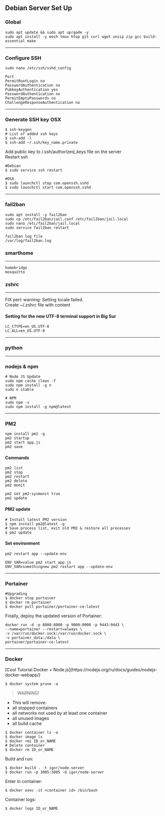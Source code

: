 <h2>Debian Server Set Up</h2>
<h3>Global</h3>

```
sudo apt update && sudo apt uprgade -y
sudo apt install -y mosh tmux htop git curl wget unzip zip gcc build-essential make
```

---
<h3>Configure SSH</h3>


```
sudo nano /etc/ssh/sshd_config

Port
PermitRootLogin no
PasswordAuthentication no
PubkeyAuthentication yes
PasswordAuthentication no
PermitEmptyPasswords no
ChallengeResponseAuthentication no
```

---
<h3>Generate SSH key OSX</h3>

```
$ ssh-keygen
# List of added ssh keys
$ ssh-add -l
$ ssh-add ~/.ssh/key_name.private
```
Add public key to /.ssh/authorized_keys file on the server<br>
Restart ssh
```
#Debian
$ sudo service ssh restart

#OSX
$ sudo launchctl stop com.openssh.sshd
$ sudo launchctl start com.openssh.sshd
```

---
<h3>fail2ban</h3>

```
sudo apt install -y fail2ban
sudo cp /etc/fail2ban/jail.conf /etc/fail2ban/jail.local
sudo nano /etc/fail2ban/jail.local
sudo service fail2ban restart
```
```
fail2ban log file
/var/log/fail2ban.log
```

<h3>smarthome</h3>
<hr>

```
homebridge
mosquitto
```

<h3>zshrc</h3>
<hr>


FIX perl: warning: Setting locale failed. <br>
Create ~/.zshrc file with content 

<h4>Setting for the new UTF-8 terminal support in Big Sur</h4>

```
LC_CTYPE=en_US.UTF-8
LC_ALL=en_US.UTF-8
```

---
<h3>python</h3>

---
<h3>nodejs & npm</h3>

```
# Node JS Update
sudo npm cache clean -f
sudo npm install -g n
sudo n stable

# NPM
sudo npm -v
sudo npm install -g npm@latest
```

---
<h3>PM2</h3>

```
npm install pm2 -g
pm2 startup
pm2 start app.js
pm2 save
```

<h4>Commands</h4>

```
pm2 list
pm2 stop
pm2 restart
pm2 delete
pm2 monit

pm2 set pm2:sysmonit true
pm2 update
```

<h4>PM2 update</h4>

```
# Install latest PM2 version
$ npm install pm2@latest -g
# Save process list, exit old PM2 & restore all processes
$ pm2 update
```

<h4>Set environment</h4>

```
pm2 restart app --update-env
```
```
ENV_VAR=value pm2 start app.js
ENV_VAR=somethingnew pm2 restart app --update-env
```

---
<h3>Portainer</h3>

```
#Upgrading
$ docker stop portainer
$ docker rm portainer
$ docker pull portainer/portainer-ce:latest
```

Finally, deploy the updated version of Portainer:
```
docker run -d -p 8000:8000 -p 9000:9000 -p 9443:9443 \
--name=portainer --restart=always \
-v /var/run/docker.sock:/var/run/docker.sock \
-v portainer_data:/data \
portainer/portainer-ce:latest
```

---
<h3>Docker</h3>
[Cool Tutorial Docker + Node.js](https://nodejs.org/ru/docs/guides/nodejs-docker-webapp/)

```
$ docker system prune -a
```

>WARNING!<br> 
* This will remove:<br>
* all stopped containers<br>
* all networks not used by at least one container<br>
* all unused images<br>
* all build cache<br>

```
$ docker container ls -a
$ docker image ls
$ docker rmi ID_or_NAME
# Delete container 
$ docker rm ID_or_NAME 
```

Build and run:
```
$ docker build . -t igor/node-server
$ docker run -p 3005:3005 -d igor/node-server
```

Enter in container:
```
$ docker exec -it <container id> /bin/bash
```

Container logs:
```
$ docker logs ID_or_NAME
```

